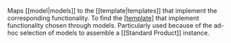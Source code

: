 Maps [[model|models]] to the [[template|templates]] that implement the corresponding functionality. To find the [[template]](s) that implement functionality chosen through models. Particularly used because of the ad-hoc selection of models to assemble a [[Standard Product]] instance.